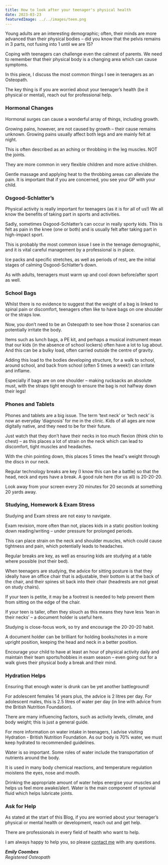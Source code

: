 ```yaml
---
title: How to look after your teenager's physical health
date: 2023-03-23
featuredImage: ../../images/teen.png
---
```


Young adults are an interesting demographic; often, their minds are more advanced than their physical bodies – did you know that the pelvis remains in 3 parts, not fusing into 1 until we are 15?

Coping with teenagers can challenge even the calmest of parents. We need to remember that their physical body is a changing area which can cause symptoms.

In this piece, I discuss the most common things I see in teenagers as an Osteopath.

The key thing is if you are worried about your teenager’s health (be it physical or mental), reach out for professional help.

### Hormonal Changes

Hormonal surges can cause a wonderful array of things, including growth.

Growing pains, however, are not caused by growth – their cause remains unknown. Growing pains usually affect both legs and are mainly felt at night.

This is often described as an aching or throbbing in the leg muscles. NOT the joints.

They are more common in very flexible children and more active children.

Gentle massage and applying heat to the throbbing areas can alleviate the pain. It is important that if you are concerned, you see your GP with your child.

### Osgood-Schlatter’s

Physical activity is really important for teenagers (as it is for all of us!) We all know the benefits of taking part in sports and activities.

Sadly, sometimes Osgood-Schlatter’s can occur in really sporty kids. This is felt as pain in the knee (one or both) and is usually felt after taking part in high-impact sport.

This is probably the most common issue I see in the teenage demographic, and it is vital careful management by a professional is in place.

Ice packs and specific stretches, as well as periods of rest, are the initial stages of calming Osgood-Schlatter’s down.

As with adults, teenagers must warm up and cool down before/after sport as well.

### School Bags

Whilst there is no evidence to suggest that the weight of a bag is linked to spinal pain or discomfort, teenagers often like to have bags on one shoulder or the straps low.

Now, you don’t need to be an Osteopath to see how those 2 scenarios can potentially irritate the body.

Items such as lunch bags, a PE kit, and perhaps a musical instrument mean that our kids (in the absence of school lockers) often have a lot to lug about. And this can be a bulky load, often carried outside the centre of gravity.

Adding this load to the bodies developing structure, for a walk to school, around school, and back from school (often 5 times a week!) can irritate and inflame.

Especially if bags are on one shoulder – making rucksacks an absolute must, with the straps tight enough to ensure the bag is not halfway down their legs!

### Phones and Tablets

Phones and tablets are a big issue. The term ‘text neck’ or ‘tech neck’ is now an everyday ‘diagnosis’ for me in the clinic. 
Kids of all ages are now digitally native, and they need to be for their future.

Just watch that they don’t have their necks in too much flexion (think chin to chest) – as this places a lot of strain on the neck which can lead to discomfort, tight muscles and headaches.

With the chin pointing down, this places 5 times the head's weight through the discs in our neck.

Regular technology breaks are key (I know this can be a battle) so that the head, neck and eyes have a break. A good rule here (for us all) is 20-20-20.

Look away from your screen every 20 minutes for 20 seconds at something 20 yards away.

### Studying, Homework & Exam Stress

Studying and Exam stress are not easy to navigate.

Exam revision, more often than not, places kids in a static position looking down reading/writing – under pressure for prolonged periods.

This can place strain on the neck and shoulder muscles, which could cause tightness and pain, which potentially leads to headaches.

Regular breaks are key, as well as ensuring kids are studying at a table where possible (not their bed).

When teenagers are studying, the advice for sitting posture is that they ideally have an office chair that is adjustable, their bottom is at the back of the chair, and their spines sit back into their chair (headrests are not great on study chairs).

If your teen is petite, it may be a footrest is needed to help prevent them from sitting on the edge of the chair.

If your teen is taller, often they slouch as this means they have less ‘lean in their necks’ – a document holder is useful here.

Studying is close-focus work, so try and encourage the 20-20-20 habit.

A document holder can be brilliant for holding books/notes in a more upright position, keeping the head and neck in a better position.

Encourage your child to have at least an hour of physical activity daily and maintain their team sports/hobbies in exam season – even going out for a walk gives their physical body a break and their mind.

### Hydration Helps

Ensuring that enough water is drunk can be yet another battleground!

For adolescent females 14 years plus, the advice is 2 litres per day. For adolescent males, this is 2.5 litres of water per day (in line with advice from the British Nutrition Foundation).

There are many influencing factors, such as activity levels, climate, and body weight; this is just a general guide.

For more information on water intake in teenagers, I advise visiting Hydration - British Nutrition Foundation. As our body is 70% water, we must keep hydrated to recommended guidelines.

Water is so important. Some roles of water include the transportation of nutrients around the body.

It is used in many body chemical reactions, and temperature regulation moistens the eyes, nose and mouth.

Drinking the appropriate amount of water helps energise your muscles and helps us feel more awake/alert. Water is the main component of synovial fluid which helps lubricate joints.

### Ask for Help

As stated at the start of this Blog, if you are worried about your teenager’s physical or mental health or development, reach out and get help.

There are professionals in every field of health who want to help.

I am always happy to help you, so please [contact me](mailto:info@kibworthosteopaths.co.uk) with any questions.

***Emily Coombes***<br />
*Registered Osteopath*